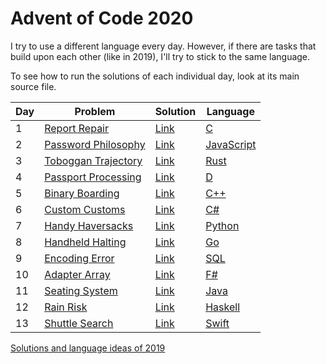 # Advent of Code 2020

I try to use a different language every day. However, if there are tasks that build upon each other (like in 2019), I'll try to stick to the same language.

To see how to run the solutions of each individual day, look at its main source file.

| Day | Problem                                                    | Solution   | Language                                                                |
|-----|------------------------------------------------------------|------------|-------------------------------------------------------------------------|
| 1   | [Report Repair](https://adventofcode.com/2020/day/1)       | [Link](01) | [C](https://en.wikipedia.org/wiki/C_(programming_language))             |
| 2   | [Password Philosophy](https://adventofcode.com/2020/day/2) | [Link](02) | [JavaScript](https://en.wikipedia.org/wiki/JavaScript)                  |
| 3   | [Toboggan Trajectory](https://adventofcode.com/2020/day/3) | [Link](03) | [Rust](https://en.wikipedia.org/wiki/Rust_(programming_language))       |
| 4   | [Passport Processing](https://adventofcode.com/2020/day/4) | [Link](04) | [D](https://en.wikipedia.org/wiki/D_(programming_language))             |
| 5   | [Binary Boarding](https://adventofcode.com/2020/day/5)     | [Link](05) | [C++](https://en.wikipedia.org/wiki/C++)                                |
| 6   | [Custom Customs](https://adventofcode.com/2020/day/6)      | [Link](06) | [C#](https://en.wikipedia.org/wiki/C-Sharp)                             |
| 7   | [Handy Haversacks](https://adventofcode.com/2020/day/7)    | [Link](07) | [Python](https://en.wikipedia.org/wiki/Python_(programming_language))   |
| 8   | [Handheld Halting](https://adventofcode.com/2020/day/8)    | [Link](08) | [Go](https://en.wikipedia.org/wiki/Go_(programming_language))           |
| 9   | [Encoding Error](https://adventofcode.com/2020/day/9)      | [Link](09) | [SQL](https://en.wikipedia.org/wiki/SQLite)                             |
| 10  | [Adapter Array](https://adventofcode.com/2020/day/10)      | [Link](10) | [F#](https://en.wikipedia.org/wiki/F_Sharp_(programming_language))      |
| 11  | [Seating System](https://adventofcode.com/2020/day/11)     | [Link](11) | [Java](https://en.wikipedia.org/wiki/Java_(programming_language))       |
| 12  | [Rain Risk](https://adventofcode.com/2020/day/12)          | [Link](12) | [Haskell](https://en.wikipedia.org/wiki/Haskell_(programming_language)) |
| 13  | [Shuttle Search](https://adventofcode.com/2020/day/13)     | [Link](13) | [Swift](https://en.wikipedia.org/wiki/Swift_(programming_language))     |

[Solutions and language ideas of 2019](https://github.com/nikeee/advent-of-code-2019)
